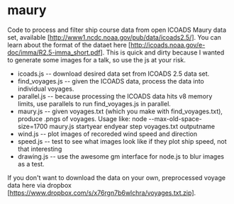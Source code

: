 maury
=====

Code to process and filter ship course data from open ICOADS Maury data set, available [http://www1.ncdc.noaa.gov/pub/data/icoads2.5/]. You can learn about the format of the dataet here [http://icoads.noaa.gov/e-doc/imma/R2.5-imma_short.pdf]. This is quick and dirty because I wanted to generate some images for a talk, so use the js at your risk.
* icoads.js -- download desired data set from ICOADS 2.5 data set.
* find_voyages.js -- given the ICOADS data, process the data into individual voyages.
* parallel.js -- because processing the ICOADS data hits v8 memory limits, use parallels to run find_voyages.js in parallel.
* maury.js -- given voyages.txt (which you make with find_voyages.txt), produce .pngs of voyages. Usage like:
  node --max-old-space-size=1700 maury.js startyear endyear step voyages.txt outputname
* wind.js -- plot images of recoreded wind speed and direction
* speed.js -- test to see what images look like if they plot ship speed, not that interesting
* drawing.js -- use the awesome gm interface for node.js to blur images as a test.

If you don't want to download the data on your own, preprocessed voyage data here via dropbox [https://www.dropbox.com/s/x76rgn7b6wlchra/voyages.txt.zip]. 

